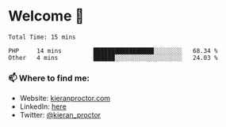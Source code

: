 # Welcome 🦘

<!--START_SECTION:waka-->

```text
Total Time: 15 mins

PHP     14 mins         █████████████████░░░░░░░░   68.34 %
Other   4 mins          ██████░░░░░░░░░░░░░░░░░░░   24.03 %
```

<!--END_SECTION:waka-->

### 📫 Where to find me:

-   Website: [kieranproctor.com](https://kieranproctor.com/)
-   LinkedIn: [here](https://www.linkedin.com/in/kieran-proctor-086b5a159/)
-   Twitter: [@kieran_proctor](https://twitter.com/kieran_proctor)
